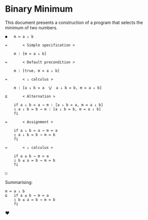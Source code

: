 # Binary Minimum

This document presents a construction of a program that selects the minimum of two numbers.

```
●	m ≔ a ↓ b

=		< Simple specification >

	m : [m = a ↓ b]

=		< Default precondition >

	m : [true, m = a ↓ b]

=		< ↓ calculus >

	m : [a ↓ b = a  ⋁  a ↓ b = b, m = a ↓ b]

⊑		< Alternation >

	if a ↓ b = a → m : [a ↓ b = a, m = a ↓ b]
	▯ a ↓ b = b → m : [a ↓ b = b, m = a ↓ b]
	fi

=		< Assignment >

	if a ↓ b = a → m ≔ a
	▯ a ↓ b = b → m ≔ b
	fi

=		< ↓ calculus >

	if a ≤ b → m ≔ a
	▯ b ≤ a = b → m ≔ b
	fi

▢
```

Summarising:

```
m ≔ a ↓ b 
⊑	if a ≤ b → m ≔ a
	▯ b ≤ a = b → m ≔ b
	fi  
```

❤️